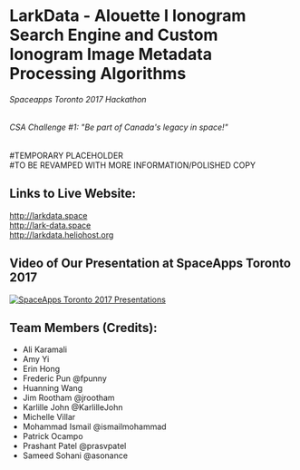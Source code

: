 # LarkData - Alouette I Ionogram Search Engine and Custom Ionogram Image Metadata Processing Algorithms
###### Spaceapps Toronto 2017 Hackathon
###### CSA Challenge #1: "Be part of Canada's legacy in space!"

#TEMPORARY PLACEHOLDER<br />
#TO BE REVAMPED WITH MORE INFORMATION/POLISHED COPY<br />

## Links to Live Website:
http://larkdata.space<br />
http://lark-data.space<br />
http://larkdata.heliohost.org<br />

## Video of Our Presentation at SpaceApps Toronto 2017
[![SpaceApps Toronto 2017 Presentations](http://i.imgur.com/wxEdpt9.png)](https://www.youtube.com/watch?v=U5yd2ZN50Yk&feature=youtu.be&t=1h31m35s "SpaceApps Toronto 2017 Presentations")

## Team Members (Credits):
* Ali Karamali<br />
* Amy Yi<br />
* Erin Hong<br />
* Frederic Pun @fpunny<br />
* Huanning Wang<br />
* Jim Rootham @jrootham<br />
* Karlille John @KarlilleJohn<br />
* Michelle Villar<br />
* Mohammad Ismail @ismailmohammad<br />
* Patrick Ocampo<br />
* Prashant Patel @prasvpatel<br />
* Sameed Sohani @asonance<br />
